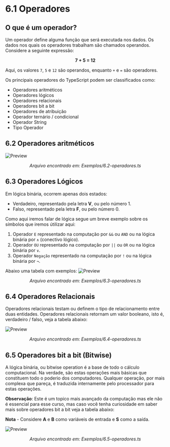 # 6.1 Operadores

## O que é um operador?

Um operador define alguma função que será executada nos dados. Os dados nos quais os operadores trabalham são chamados operandos. Considere a seguinte expressão:
<p align="center">
<strong>7 + 5 = 12</strong>
</p>

Aqui, os valores `7`, `5` e `12` são operandos, enquanto `+` e `=` são operadores.

Os principais operadores do TypeScript podem ser classificados como:

- Operadores aritméticos
- Operadores lógicos
- Operadores relacionais
- Operadores bit a bit
- Operadores de atribuição
- Operador ternário / condicional
- Operador String
- Tipo Operador

## 6.2 Operadores aritméticos

![Preview](https://i.imgur.com/p3bB7NO.png)

<p align="center">
<i>Arquivo encontrado em: Exemplos/6.2-operadores.ts</i>
</p>

## 6.3 Operadores Lógicos

Em lógica binária, ocorrem apenas dois estados:
- Verdadeiro, representado pela letra **V**, ou pelo número 1.
- Falso, representado pela letra **F**, ou pelo número 0.

Como aqui iremos falar de lógica segue um breve exemplo sobre os símbolos que iremos útilizar aqui:

1. Operador `E` representado na computação por `&&` ou `AND` ou na lógica binária por `∧` (conectivo lógico).
2. Operador `OU` representado na computação por `||` ou `OR` ou na lógica binária por `∨`.
3. Operador `Negação` representado na computação por `!` ou na lógica binária por `¬`.

Abaixo uma tabela com exemplos:
![Preview](https://i.imgur.com/67Ik6KE.png)

<p align="center">
<i>Arquivo encontrado em: Exemplos/6.3-operadores.ts</i>
</p>

## 6.4 Operadores Relacionais

Operadores relacionais testam ou definem o tipo de relacionamento entre duas entidades. Operadores relacionais retornam um valor booleano, isto é, verdadeiro / falso, veja a tabela abaixo:

![Preview](https://i.imgur.com/tfZfWkj.png)

<p align="center">
<i>Arquivo encontrado em: Exemplos/6.4-operadores.ts</i>
</p>

## 6.5 Operadores bit a bit (Bitwise)

A lógica binária, ou bitwise operation é a base de todo o cálculo computacional. Na verdade, são estas operações mais básicas que constituem todo o poderio dos computadores. Qualquer operação, por mais complexa que pareça, é traduzida internamente pelo processador para estas operações. 

**Observação**: Este é um topico mais avançado da computação mas ele não é essencial para esse curso, mas caso você tenha curiosidade em saber mais sobre operadores bit a bit veja a tabela abaixo:

**Nota** - Considere **A** e **B** como variáveis de entrada e **S** como a saída.


![Preview](https://i.imgur.com/EcKKdVl.png)

<p align="center">
<i>Arquivo encontrado em: Exemplos/6.5-operadores.ts</i>
</p>
